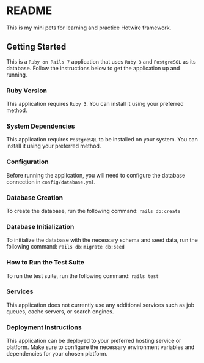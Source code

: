 # README

This is my mini pets for learning and practice Hotwire framework.

## Getting Started

This is a `Ruby on Rails 7` application that uses `Ruby 3` and `PostgreSQL` as its database.
Follow the instructions below to get the application up and running.

### Ruby Version

This application requires `Ruby 3`. You can install it using your preferred method.

### System Dependencies
 
This application requires `PostgreSQL` to be installed on your system. You can install it using your preferred method.

### Configuration

Before running the application, you will need to configure the database connection in `config/database.yml`.

### Database Creation

To create the database, run the following command: `rails db:create`

### Database Initialization

To initialize the database with the necessary schema and seed data, run the following command: `rails db:migrate db:seed`

### How to Run the Test Suite
To run the test suite, run the following command: `rails test`

### Services
This application does not currently use any additional services such as job queues, cache servers, or search engines.

### Deployment Instructions
This application can be deployed to your preferred hosting service or platform.
Make sure to configure the necessary environment variables and dependencies for your chosen platform.
